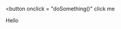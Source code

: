
<html>
<body>

<button onclick = "doSomething()" click me</button>

<p id="greeting">Hello</p>

<script>
    function doSomething(){
        document.getElementById("greeting").innerHTML = "Goodbye";
</script>

</body>














